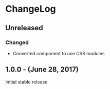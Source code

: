 ChangeLog
=========

Unreleased
----------
### Changed
* Converted component to use CSS modules

1.0.0 - (June 28, 2017)
-----------------
Initial stable release
